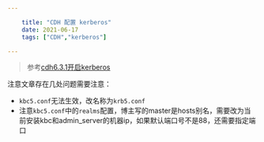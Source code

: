 ```yaml
---

    title: "CDH 配置 kerberos"
    date: 2021-06-17
    tags: ["CDH","kerberos"]

---
```


> 参考[cdh6.3.1开启kerberos](https://blog.eric7.site/2019/12/30/cdh6-3-1%E5%BC%80%E5%90%AFkerberos/)  

注意文章存在几处问题需要注意：  
* `kbc5.conf`无法生效，改名称为`krb5.conf`
* 注意`kbc5.conf`中的`realms`配置，博主写的master是hosts别名，需要改为当前安装kbc和admin_server的机器ip，如果默认端口号不是88，还需要指定端口